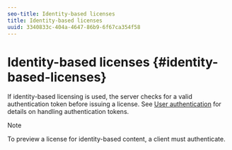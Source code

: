 ```yaml
---
seo-title: Identity-based licenses
title: Identity-based licenses
uuid: 3340833c-404a-4647-86b9-6f67ca354f58
---
```


# Identity-based licenses {#identity-based-licenses}

If identity-based licensing is used, the server checks for a valid authentication token before issuing a license. See [User authentication](../../../aaxs-protecting-content/content-introduction/content-usage-rules/content-authentication/content-user-authentication.md) for details on handling authentication tokens.

>[!NOTE]
>
>To preview a license for identity-based content, a client must authenticate.

